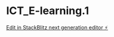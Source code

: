 # ICT_E-learning.1

[Edit in StackBlitz next generation editor ⚡️](https://stackblitz.com/~/github.com/David-0102/ICT_E-learning.1)